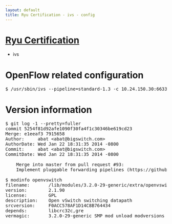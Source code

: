 ```yaml
---
layout: default
title: Ryu Certification - ivs - config
---
```

# [Ryu Certification](http://osrg.github.io/ryu/certification.html)
* ivs

# OpenFlow related configuration
<pre>
$ /usr/sbin/ivs --pipeline=standard-1.3 -c 10.24.150.30:6633 --dpid 0000000000000001 -i eth7 -i eth8
</pre>

# Version information
<pre>
$ git log -1 --pretty=fuller
commit 5254f81d92afe1090f30fa4f1c30346be619cd23
Merge: e1eeaf3 7915658
Author:     abat &lt;abat@bigswitch.com&gt;
AuthorDate: Wed Jan 22 18:31:35 2014 -0800
Commit:     abat &lt;abat@bigswitch.com&gt;
CommitDate: Wed Jan 22 18:31:35 2014 -0800

    Merge into master from pull request #93:
    Implement pluggable forwarding pipelines (https://github.com/floodlight/ivs/pull/93)

$ modinfo openvswitch
filename:       /lib/modules/3.2.0-29-generic/extra/openvswitch.ko
version:        2.1.90
license:        GPL
description:    Open vSwitch switching datapath
srcversion:     F0ACC578AF1D14C8B764434
depends:        libcrc32c,gre
vermagic:       3.2.0-29-generic SMP mod_unload modversions 
</pre>
